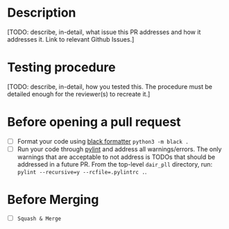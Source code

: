 # Description

[TODO: describe, in-detail, what issue this PR addresses and how it addresses it. Link to relevant Github Issues.]

# Testing procedure

[TODO: describe, in-detail, how you tested this. The procedure must be detailed enough for the reviewer(s) to recreate it.]

# Before opening a pull request
- [ ] Format your code using [black formatter](https://black.readthedocs.io/en/stable/) `python3 -m black .`
- [ ] Run your code through [pylint](https://pylint.readthedocs.io/en/latest/) and address all warnings/errors. The only warnings that are acceptable to not address is TODOs that should be addressed in a future PR. From the top-level `dair_pll` directory, run: `pylint --recursive=y --rcfile=.pylintrc .`.

# Before Merging
- [ ] `Squash & Merge`

